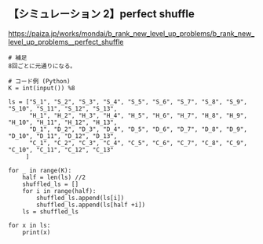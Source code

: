 ## 【シミュレーション 2】perfect shuffle
https://paiza.jp/works/mondai/b_rank_new_level_up_problems/b_rank_new_level_up_problems__perfect_shuffle
~~~
# 補足
8回ごとに元通りになる。
~~~
~~~
# コード例 (Python)
K = int(input()) %8

ls = ["S_1", "S_2", "S_3", "S_4", "S_5", "S_6", "S_7", "S_8", "S_9", "S_10", "S_11", "S_12", "S_13",
      "H_1", "H_2", "H_3", "H_4", "H_5", "H_6", "H_7", "H_8", "H_9", "H_10", "H_11", "H_12", "H_13",
      "D_1", "D_2", "D_3", "D_4", "D_5", "D_6", "D_7", "D_8", "D_9", "D_10", "D_11", "D_12", "D_13",
      "C_1", "C_2", "C_3", "C_4", "C_5", "C_6", "C_7", "C_8", "C_9", "C_10", "C_11", "C_12", "C_13"
     ]

for _ in range(K):
    half = len(ls) //2
    shuffled_ls = []
    for i in range(half):
        shuffled_ls.append(ls[i])
        shuffled_ls.append(ls[half +i])
    ls = shuffled_ls

for x in ls:
    print(x)

~~~
